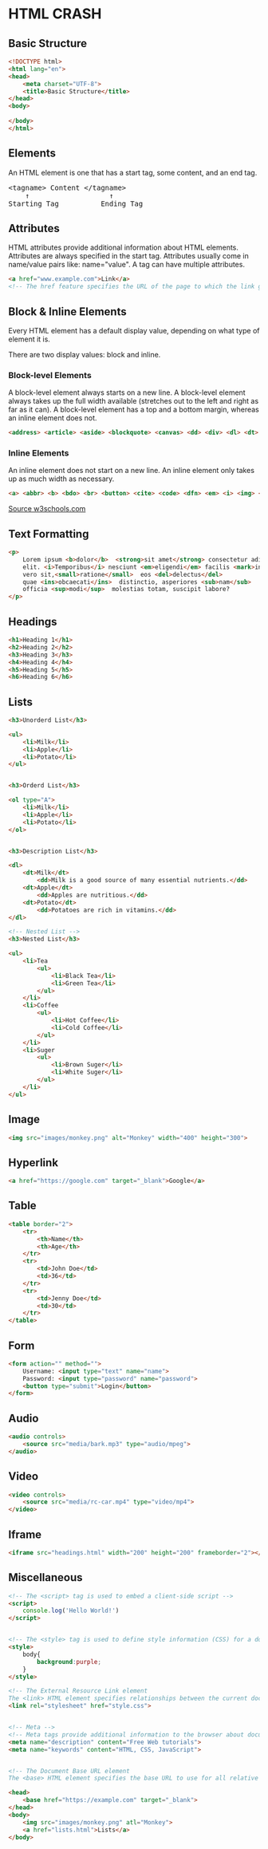 # HTML CRASH

## Basic Structure
```html
<!DOCTYPE html>
<html lang="en">
<head>
    <meta charset="UTF-8">
    <title>Basic Structure</title>
</head>
<body>
    
</body>
</html>
```
## Elements

An HTML element is one that has a start tag, some content, and an end tag.

<pre>
&lt;tagname&gt; Content &lt;/tagname&gt;
    &uarr;                   &uarr;
Starting Tag          Ending Tag
</pre>

## Attributes
HTML attributes provide additional information about HTML elements.
Attributes are always specified in the start tag.
Attributes usually come in name/value pairs like: name="value".
A tag can have multiple attributes.

```html
<a href="www.example.com">Link</a>
<!-- The href feature specifies the URL of the page to which the link goes -->
```

## Block & Inline Elements
Every HTML element has a default display value, depending on what type of element it is.

There are two display values: block and inline.

### Block-level Elements

A block-level element always starts on a new line.
A block-level element always takes up the full width available (stretches out to the left and right as far as it can).
A block-level element has a top and a bottom margin, whereas an inline element does not.

```html
<address> <article> <aside> <blockquote> <canvas> <dd> <div> <dl> <dt> <fieldset> <figcaption> <figure> <footer> <form> <h1> <h2> <h3> <h4> <h5> <h6> <header> <hr> <li> <main> <nav> <noscript> <ol> <p> <pre> <section> <table> <ul> <video
```

### Inline Elements

An inline element does not start on a new line.
An inline element only takes up as much width as necessary.

```html
<a> <abbr> <b> <bdo> <br> <button> <cite> <code> <dfn> <em> <i> <img> <input> <kbd> <label> <map> <object> <output> <q> <samp> <select> <small> <span> <strong> <sub> <sup> <textarea> <time> <var>
```


[Source w3schools.com](https://www.w3schools.com/html/html_blocks.asp)

## Text Formatting
```html
<p>
    Lorem ipsum <b>dolor</b>  <strong>sit amet</strong> consectetur adipisicing 
    elit. <i>Temporibus</i> nesciunt <em>eligendi</em> facilis <mark>incidunt qui</mark>  
    vero sit,<small>ratione</small>  eos <del>delectus</del>  
    quae <ins>obcaecati</ins>  distinctio, asperiores <sub>nam</sub>
    officia <sup>modi</sup>  molestias totam, suscipit labore?
</p>
```
## Headings
```html
<h1>Heading 1</h1>
<h2>Heading 2</h2>
<h3>Heading 3</h3>
<h4>Heading 4</h4>
<h5>Heading 5</h5>
<h6>Heading 6</h6>
```
## Lists
```html
<h3>Unorderd List</h3>

<ul>
    <li>Milk</li>
    <li>Apple</li>
    <li>Potato</li>
</ul>


<h3>Orderd List</h3>

<ol type="A">
    <li>Milk</li>
    <li>Apple</li>
    <li>Potato</li>
</ol>


<h3>Description List</h3>

<dl>
    <dt>Milk</dt>
        <dd>Milk is a good source of many essential nutrients.</dd>
    <dt>Apple</dt>
        <dd>Apples are nutritious.</dd>
    <dt>Potato</dt>
        <dd>Potatoes are rich in vitamins.</dd>
</dl>

<!-- Nested List -->
<h3>Nested List</h3>

<ul>
    <li>Tea
        <ul>
            <li>Black Tea</li>
            <li>Green Tea</li>
        </ul>
    </li>
    <li>Coffee
        <ul>
            <li>Hot Coffee</li>
            <li>Cold Coffee</li>
        </ul>
    </li>
    <li>Suger
        <ul>
            <li>Brown Suger</li>
            <li>White Suger</li>
        </ul>
    </li>
</ul>
```
## Image

```html
<img src="images/monkey.png" alt="Monkey" width="400" height="300">
```
## Hyperlink
```html
<a href="https://google.com" target="_blank">Google</a>
```
## Table
```html
<table border="2">
    <tr>
        <th>Name</th>
        <th>Age</th>
    </tr>
    <tr>
        <td>John Doe</td>
        <td>36</td>
    </tr>
    <tr>
        <td>Jenny Doe</td>
        <td>30</td>
    </tr>
</table>
```
## Form
```html
<form action="" method="">
    Username: <input type="text" name="name">
    Password: <input type="password" name="password">
    <button type="submit">Login</button>
</form>
```
## Audio
```html
<audio controls>
    <source src="media/bark.mp3" type="audio/mpeg">
</audio>
```
## Video
```html
<video controls>
    <source src="media/rc-car.mp4" type="video/mp4">
</video>
```

## Iframe
```html
<iframe src="headings.html" width="200" height="200" frameborder="2"></iframe>
```

## Miscellaneous

```html
<!-- The <script> tag is used to embed a client-side script -->
<script>
    console.log('Hello World!')
</script>


<!-- The <style> tag is used to define style information (CSS) for a document. -->
<style>
    body{
        background:purple;
    }
</style>

<!-- The External Resource Link element
The <link> HTML element specifies relationships between the current document and an external resource.  -->
<link rel="stylesheet" href="style.css">


<!-- Meta -->
<!-- Meta tags provide additional information to the browser about documents -->
<meta name="description" content="Free Web tutorials">
<meta name="keywords" content="HTML, CSS, JavaScript">


<!-- The Document Base URL element
The <base> HTML element specifies the base URL to use for all relative URLs in a document. There can be only one <base> element in a document. -->

<head>
    <base href="https://example.com" target="_blank">
</head>
<body>
    <img src="images/monkey.png" atl="Monkey">
    <a href="lists.html">Lists</a> 
</body>

```
